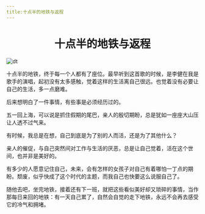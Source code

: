 ```yaml
---
title:十点半的地铁与返程
---
```


# <center>十点半的地铁与返程</center>

<img :src="$withBase('/dt.jpg')" alt="dt">
<br>

十点半的地铁，终于每一个人都有了座位。最早听到这首歌的时候，是李健在我是歌手的演唱，起初没有太多感触，觉着这样的生活离自己很远。也觉着没有必要让自己的生活，多一点磨难。

后来想明白了一件事情，有些事是必须经历过的。

五一回上海，可以说是抓住假期的尾巴，亲人的殷切期盼，总是犹如一座座大山压让人透不过气来。

有时候，我总是在想，自己到底是为了别的人而活，还是为了其他什么？

亲人的催促，与自己突然间对工作与生活的厌恶，总是让自己觉着，活在这个世间，也并非是美好的。

有多少的人愿意记住自己，未来，会有怎样的女孩子对自己有着哪怕一丁点的期盼。颓废，似乎快成了这个时代的主题，而我自己也快要这么说服自己了。

随他去吧，坐完地铁，接着还有下一班，就把这些看似美好却又琐碎的事情，当作那每日来回的地铁：有一天自己累了，自然会自觉的走下地铁，永远不会再去感受它的冷气和拥堵。